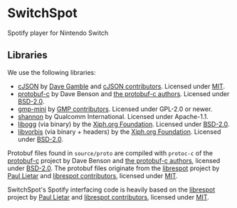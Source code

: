 # SwitchSpot
Spotify player for Nintendo Switch

## Libraries
We use the following libraries:
 * [cJSON](https://github.com/DaveGamble/cJSON) by [Dave Gamble](https://github.com/DaveGamble) and [cJSON contributors](https://github.com/DaveGamble/cJSON/graphs/contributors). Licensed under [MIT](https://github.com/DaveGamble/cJSON/blob/master/LICENSE).
 * [protobuf-c](https://github.com/protobuf-c/protobuf-c) by Dave Benson and [the protobuf-c authors](https://github.com/protobuf-c/protobuf-c/graphs/contributors). Licensed under [BSD-2.0](https://github.com/protobuf-c/protobuf-c/blob/master/LICENSE).
 * [gmp-mini](https://gmplib.org/) by [GMP contributors](https://gmplib.org/manual/Contributors). Licensed under GPL-2.0 or newer.
 * [shannon](https://web.archive.org/web/20080719073929/http://www.qualcomm.com.au/PublicationsDocs/Shannon-1.0.tgz) by Qualcomm International. Licensed under Apache-1.1.
 * [libogg](https://github.com/xiph/ogg) (via binary) by the [Xiph.org Foundation](https://xiph.org/). Licensed under [BSD-2.0](https://github.com/xiph/ogg/blob/master/COPYING).
 * [libvorbis](https://github.com/xiph/vorbis) (via binary + headers) by the [Xiph.org Foundation](https://xiph.org/). Licensed under [BSD-2.0](https://github.com/xiph/vorbis/blob/master/COPYING).

Protobuf files found in `source/proto` are compiled with `protoc-c` of the [protobuf-c](https://github.com/protobuf-c/protobuf-c) project by Dave Benson and [the protobuf-c authors](https://github.com/protobuf-c/protobuf-c/graphs/contributors), licensed under [BSD-2.0](https://github.com/protobuf-c/protobuf-c/blob/master/LICENSE). The protobuf files originate from the [librespot](https://github.com/librespot-org/librespot) project by [Paul Lietar](https://github.com/plietar) and [librespot contributors](https://github.com/librespot-org/librespot/graphs/contributors), licensed under [MIT](https://github.com/librespot-org/librespot/blob/dev/LICENSE).

SwitchSpot's Spotify interfacing code is heavily based on the [librespot](https://github.com/librespot-org/librespot) project by [Paul Lietar](https://github.com/plietar) and [librespot contributors](https://github.com/librespot-org/librespot/graphs/contributors), licensed under [MIT](https://github.com/librespot-org/librespot/blob/dev/LICENSE).